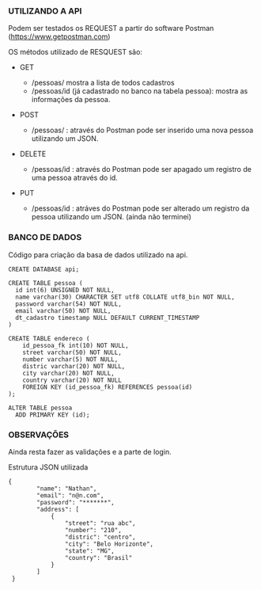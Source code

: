 ### UTILIZANDO A API ###

Podem ser testados os REQUEST a partir do software Postman (https://www.getpostman.com)

OS métodos utilizado de RESQUEST são:

* GET
  - /pessoas/ mostra a lista de todos cadastros
  - /pessoas/id (já cadastrado no banco na tabela pessoa): mostra as informações da pessoa.

* POST
  - /pessoas/ : através do Postman pode ser inserido uma nova pessoa utilizando um JSON.

* DELETE
  - /pessoas/id : através do Postman pode ser apagado um registro de uma pessoa através do id.

* PUT
  - /pessoas/id : atráves do Postman pode ser alterado um registro da pessoa utilizando um JSON. (ainda não terminei)


### BANCO DE DADOS ###

Código para criação da basa de dados utilizado na api.

```
CREATE DATABASE api;

CREATE TABLE pessoa (
  id int(6) UNSIGNED NOT NULL,
  name varchar(30) CHARACTER SET utf8 COLLATE utf8_bin NOT NULL,
  password varchar(54) NOT NULL,
  email varchar(50) NOT NULL,
  dt_cadastro timestamp NULL DEFAULT CURRENT_TIMESTAMP
)

CREATE TABLE endereco (
    id_pessoa_fk int(10) NOT NULL,
    street varchar(50) NOT NULL,
    number varchar(5) NOT NULL,
    distric varchar(20) NOT NULL,
    city varchar(20) NOT NULL,
    country varchar(20) NOT NULL
    FOREIGN KEY (id_pessoa_fk) REFERENCES pessoa(id)
);

ALTER TABLE pessoa
  ADD PRIMARY KEY (id);
```
### OBSERVAÇÕES ###
Ainda resta fazer as validações e a parte de login.

Estrutura JSON utilizada
```
{
        "name": "Nathan",
        "email": "n@n.com",
        "password": "*******",
        "address": [
            {
                "street": "rua abc",
                "number": "210",
                "distric": "centro",
                "city": "Belo Horizonte",
                "state": "MG",
                "country": "Brasil"
            }
        ]
 }
 ```
